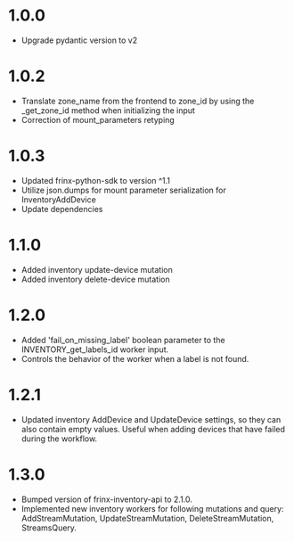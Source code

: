 # 1.0.0
- Upgrade pydantic version to v2

# 1.0.2
- Translate zone_name from the frontend to zone_id by using the _get_zone_id method when initializing the input
- Correction of mount_parameters retyping

# 1.0.3
- Updated frinx-python-sdk to version ^1.1
- Utilize json.dumps for mount parameter serialization for InventoryAddDevice
- Update dependencies

# 1.1.0
- Added inventory update-device mutation
- Added inventory delete-device mutation

# 1.2.0
- Added 'fail_on_missing_label' boolean parameter to the INVENTORY_get_labels_id worker input.
- Controls the behavior of the worker when a label is not found.

# 1.2.1
- Updated inventory AddDevice and UpdateDevice settings, so they can also contain empty values.
  Useful when adding devices that have failed during the workflow.

# 1.3.0
- Bumped version of frinx-inventory-api to 2.1.0.
- Implemented new inventory workers for following mutations and query:
  AddStreamMutation, UpdateStreamMutation, DeleteStreamMutation, StreamsQuery.
